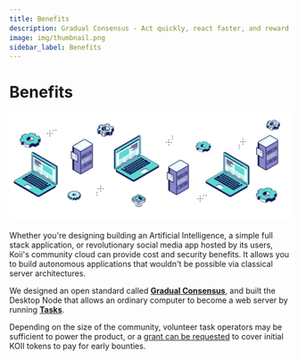 ```yaml
---
title: Benefits
description: Gradual Consensus - Act quickly, react faster, and reward slowly.
image: img/thumbnail.png
sidebar_label: Benefits
---
```


# Benefits

<Description
  text="Community Cloud."
/>

![Banner](./img/nodesVsServers.svg)

Whether you're designing building an Artificial Intelligence, a simple full stack application, or revolutionary social media app hosted by its users, Koii's community cloud can provide cost and security benefits. It allows you to build autonomous applications that wouldn't be possible via classical server architectures.

We designed an open standard called [**Gradual Consensus**](/develop/koii-task-101/what-are-tasks/gradual-consensus), and built the Desktop Node that allows an ordinary computer to become a web server by running [**Tasks**](/develop/koii-task-101/what-are-tasks/).

Depending on the size of the community, volunteer task operators may be sufficient to power the product, or a [grant can be requested](https://share.hsforms.com/16Xmwya9wQcClwavDXdtlJQc20dg) to cover initial KOII tokens to pay for early bounties.&#x20;
